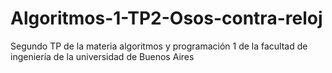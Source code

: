 # Algoritmos-1-TP2-Osos-contra-reloj
 Segundo TP de la materia algoritmos y programación 1 de la facultad de ingeniería de la universidad de Buenos Aires

